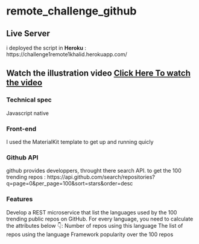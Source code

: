 # remote_challenge_github

<h2>Live Server</h2>
i deployed the script in <strong>Heroku</strong> : https://challenge1remote1khalid.herokuapp.com/
<h2>Watch the illustration video</h>
<a href="https://www.youtube.com/watch?v=EXJvfEBb7b0&feature=youtu.be">Click Here To watch the video</a>
<h3>Technical spec</h3>
Javascript native
<h3>Front-end</h3>
I used the MaterialKit template to get up and running quicly

<h3>Github API</h3>
github provides developpers, throught there search API. 
to get the 100 trending repos : 
https://api.github.com/search/repositories?q=page=0&per_page=100&sort=stars&order=desc
<h3>Features</h3>
Develop a REST microservice that list the languages used by the 100 trending public repos on GitHub.
For every language, you need to calculate the attributes below 👇:
Number of repos using this language
The list of repos using the language
Framework popularity over the 100 repos
